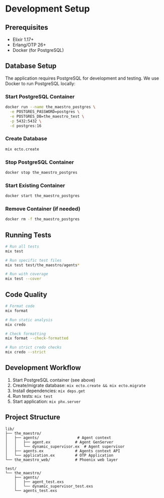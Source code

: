 # Development Setup

## Prerequisites

- Elixir 1.17+
- Erlang/OTP 26+
- Docker (for PostgreSQL)

## Database Setup

The application requires PostgreSQL for development and testing. We use Docker to run PostgreSQL locally:

### Start PostgreSQL Container

```bash
docker run --name the_maestro_postgres \
  -e POSTGRES_PASSWORD=postgres \
  -e POSTGRES_DB=the_maestro_test \
  -p 5432:5432 \
  -d postgres:16
```

### Create Database

```bash
mix ecto.create
```

### Stop PostgreSQL Container

```bash
docker stop the_maestro_postgres
```

### Start Existing Container

```bash
docker start the_maestro_postgres
```

### Remove Container (if needed)

```bash
docker rm -f the_maestro_postgres
```

## Running Tests

```bash
# Run all tests
mix test

# Run specific test files
mix test test/the_maestro/agents*

# Run with coverage
mix test --cover
```

## Code Quality

```bash
# Format code
mix format

# Run static analysis
mix credo

# Check formatting
mix format --check-formatted

# Run strict credo checks
mix credo --strict
```

## Development Workflow

1. Start PostgreSQL container (see above)
2. Create/migrate database: `mix ecto.create && mix ecto.migrate`
3. Install dependencies: `mix deps.get`
4. Run tests: `mix test`
5. Start application: `mix phx.server`

## Project Structure

```
lib/
├── the_maestro/
│   ├── agents/                 # Agent context
│   │   ├── agent.ex           # Agent GenServer
│   │   └── dynamic_supervisor.ex  # Agent supervisor
│   ├── agents.ex              # Agents context API
│   └── application.ex         # OTP Application
└── the_maestro_web/           # Phoenix web layer

test/
└── the_maestro/
    ├── agents/
    │   ├── agent_test.exs
    │   └── dynamic_supervisor_test.exs
    └── agents_test.exs
```